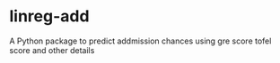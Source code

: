 # linreg-add
A Python package to predict addmission chances using gre score tofel score and other details
